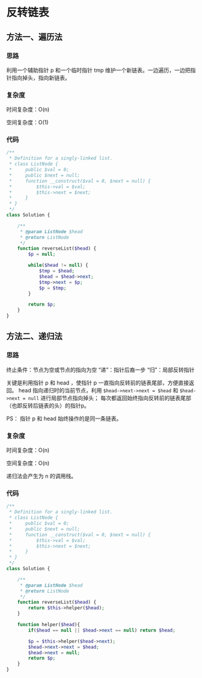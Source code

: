 # 反转链表

## 方法一、遍历法

### 思路

利用一个辅助指针 p 和一个临时指针 tmp 维护一个新链表。一边遍历，一边把指针指向掉头，指向新链表。

### 复杂度

时间复杂度：O(n)

空间复杂度：O(1)

### 代码

```php
/**
 * Definition for a singly-linked list.
 * class ListNode {
 *     public $val = 0;
 *     public $next = null;
 *     function __construct($val = 0, $next = null) {
 *         $this->val = $val;
 *         $this->next = $next;
 *     }
 * }
 */
class Solution {

    /**
     * @param ListNode $head
     * @return ListNode
     */
    function reverseList($head) {
        $p = null;

        while($head != null) {
            $tmp = $head;
            $head = $head->next;
            $tmp->next = $p;
            $p = $tmp;
        }

        return $p;
    }
}
```

## 方法二、递归法

### 思路

终止条件：节点为空或节点的指向为空
“递”：指针后裔一步
“归”：局部反转指针

关键是利用指针 p 和 head ，使指针 p 一直指向反转前的链表尾部，方便直接返回。
head 指向递归时的当前节点，利用 `$head->next->next = $head` 和 `$head->next = null` 进行局部节点指向掉头；
每次都返回始终指向反转前的链表尾部（也即反转后链表的头）的指针p。

PS： 指针 p 和 head 始终操作的是同一条链表。

### 复杂度

时间复杂度：O(n)

空间复杂度：O(n)

递归法会产生为 n 的调用栈。

### 代码

```php
/**
 * Definition for a singly-linked list.
 * class ListNode {
 *     public $val = 0;
 *     public $next = null;
 *     function __construct($val = 0, $next = null) {
 *         $this->val = $val;
 *         $this->next = $next;
 *     }
 * }
 */
class Solution {

    /**
     * @param ListNode $head
     * @return ListNode
     */
    function reverseList($head) {
        return $this->helper($head);
    }

    function helper($head){
        if($head == null || $head->next == null) return $head;

        $p = $this->helper($head->next);
        $head->next->next = $head;
        $head->next = null;
        return $p;
    }
}
```